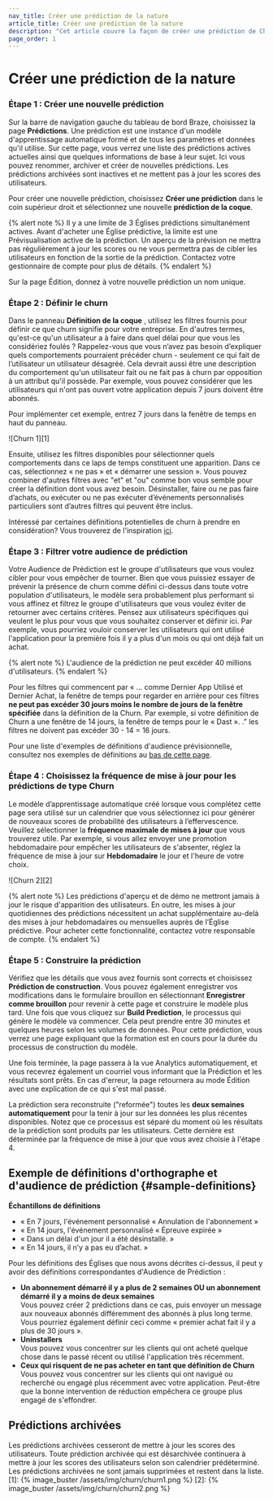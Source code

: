 ```yaml
---
nav_title: Créer une prédiction de la nature
article_title: Créer une prédiction de la nature
description: "Cet article couvre la façon de créer une prédiction de Churchn dans le tableau de bord de Braze"
page_order: 1
---
```


# Créer une prédiction de la nature

### Étape 1 : Créer une nouvelle prédiction

Sur la barre de navigation gauche du tableau de bord Braze, choisissez la page __Prédictions__. Une prédiction est une instance d'un modèle d'apprentissage automatique formé et de tous les paramètres et données qu'il utilise. Sur cette page, vous verrez une liste des prédictions actives actuelles ainsi que quelques informations de base à leur sujet. Ici vous pouvez renommer, archiver et créer de nouvelles prédictions. Les prédictions archivées sont inactives et ne mettent pas à jour les scores des utilisateurs.

Pour créer une nouvelle prédiction, choisissez __Créer une prédiction__ dans le coin supérieur droit et sélectionnez une nouvelle __prédiction de la coque__.

{% alert note %}
Il y a une limite de 3 Églises prédictions simultanément actives. Avant d'acheter une Église prédictive, la limite est une Prévisualisation active de la prédiction. Un aperçu de la prévision ne mettra pas régulièrement à jour les scores ou ne vous permettra pas de cibler les utilisateurs en fonction de la sortie de la prédiction. Contactez votre gestionnaire de compte pour plus de détails.
{% endalert %}

Sur la page Édition, donnez à votre nouvelle prédiction un nom unique.

### Étape 2 : Définir le churn

Dans le panneau __Définition de la coque__ , utilisez les filtres fournis pour définir ce que churn signifie pour votre entreprise. En d'autres termes, qu'est-ce qu'un utilisateur a à faire dans quel délai pour que vous les considériez foulés ? Rappelez-vous que vous n’avez pas besoin d’expliquer quels comportements pourraient précéder churn - seulement ce qui fait de l’utilisateur un utilisateur désagréé. Cela devrait aussi être une description du comportement qu'un utilisateur fait ou ne fait pas à churn par opposition à un attribut qu'il possède. Par exemple, vous pouvez considérer que les utilisateurs qui n'ont pas ouvert votre application depuis 7 jours doivent être abonnés.

Pour implémenter cet exemple, entrez 7 jours dans la fenêtre de temps en haut du panneau.

!\[Churn 1\]\[1\]

Ensuite, utilisez les filtres disponibles pour sélectionner quels comportements dans ce laps de temps constituent une apparition. Dans ce cas, sélectionnez « ne pas » et « démarrer une session ». Vous pouvez combiner d'autres filtres avec "et" et "ou" comme bon vous semble pour créer la définition dont vous avez besoin. Désinstaller, faire ou ne pas faire d’achats, ou exécuter ou ne pas exécuter d’événements personnalisés particuliers sont d’autres filtres qui peuvent être inclus.

Intéressé par certaines définitions potentielles de churn à prendre en considération? Vous trouverez de l'inspiration [ici](#sample-definitions).

### Étape 3 : Filtrer votre audience de prédiction

Votre Audience de Prédiction est le groupe d'utilisateurs que vous voulez cibler pour vous empêcher de tourner. Bien que vous puissiez essayer de prévenir la présence de churn comme défini ci-dessus dans toute votre population d'utilisateurs, le modèle sera probablement plus performant si vous affinez et filtrez le groupe d'utilisateurs que vous voulez éviter de retourner avec certains critères. Pensez aux utilisateurs spécifiques qui veulent le plus pour vous que vous souhaitez conserver et définir ici. Par exemple, vous pourriez vouloir conserver les utilisateurs qui ont utilisé l'application pour la première fois il y a plus d'un mois ou qui ont déjà fait un achat.

{% alert note %}
L'audience de la prédiction ne peut excéder 40 millions d'utilisateurs.
{% endalert %}

Pour les filtres qui commencent par « ... comme Dernier App Utilisé et Dernier Achat, la fenêtre de temps pour regarder en arrière pour ces filtres __ne peut pas excéder 30 jours moins le nombre de jours de la fenêtre spécifiée__ dans la définition de la Churn. Par exemple, si votre définition de Churn a une fenêtre de 14 jours, la fenêtre de temps pour le « Dast ». .” les filtres ne doivent pas excéder 30 - 14 = 16 jours.

Pour une liste d'exemples de définitions d'audience prévisionnelle, consultez nos exemples de définitions au [bas de cette page](#sample-definitions).

### Étape 4 : Choisissez la fréquence de mise à jour pour les prédictions de type Churn

Le modèle d’apprentissage automatique créé lorsque vous complétez cette page sera utilisé sur un calendrier que vous sélectionnez ici pour générer de nouveaux scores de probabilité des utilisateurs à l’effervescence. Veuillez sélectionner la __fréquence maximale de mises à jour__ que vous trouverez utile. Par exemple, si vous allez envoyer une promotion hebdomadaire pour empêcher les utilisateurs de s'absenter, réglez la fréquence de mise à jour sur __Hebdomadaire__ le jour et l'heure de votre choix.

!\[Churn 2\]\[2\]

{% alert note %}
Les prédictions d'aperçu et de démo ne mettront jamais à jour le risque d'apparition des utilisateurs. En outre, les mises à jour quotidiennes des prédictions nécessitent un achat supplémentaire au-delà des mises à jour hebdomadaires ou mensuelles auprès de l’Église prédictive. Pour acheter cette fonctionnalité, contactez votre responsable de compte.
{% endalert %}

### Étape 5 : Construire la prédiction

Vérifiez que les détails que vous avez fournis sont corrects et choisissez __Prédiction de construction__. Vous pouvez également enregistrer vos modifications dans le formulaire brouillon en sélectionnant __Enregistrer comme brouillon__ pour revenir à cette page et construire le modèle plus tard. Une fois que vous cliquez sur __Build Prediction__, le processus qui génère le modèle va commencer. Cela peut prendre entre 30 minutes et quelques heures selon les volumes de données. Pour cette prédiction, vous verrez une page expliquant que la formation est en cours pour la durée du processus de construction du modèle.

Une fois terminée, la page passera à la vue Analytics automatiquement, et vous recevrez également un courriel vous informant que la Prédiction et les résultats sont prêts. En cas d'erreur, la page retournera au mode Édition avec une explication de ce qui s'est mal passé.

La prédiction sera reconstruite ("reformée") toutes les __deux semaines automatiquement__ pour la tenir à jour sur les données les plus récentes disponibles. Notez que ce processus est séparé du moment où les résultats de la prédiction sont produits par les utilisateurs. Cette dernière est déterminée par la fréquence de mise à jour que vous avez choisie à l'étape 4.

## Exemple de définitions d'orthographe et d'audience de prédiction {#sample-definitions}

__Échantillons de définitions__<br>
- « En 7 jours, l'événement personnalisé « Annulation de l'abonnement »<br>
- « En 14 jours, l'événement personnalisé « Épreuve expirée »<br>
- « Dans un délai d'un jour il a été désinstallé. » <br>
- « En 14 jours, il n’y a pas eu d’achat. » <br>

Pour les définitions des Églises que nous avons décrites ci-dessus, il peut y avoir des définitions correspondantes d'Audience de Prédiction :<br>
- __Un abonnement démarré il y a plus de 2 semaines OU un abonnement démarré il y a moins de deux semaines__<br>Vous pouvez créer 2 prédictions dans ce cas, puis envoyer un message aux nouveaux abonnés différemment des abonnés à plus long terme. Vous pourriez également définir ceci comme « premier achat fait il y a plus de 30 jours ».<br>
- __Uninstallers__<br>Vous pouvez vous concentrer sur les clients qui ont acheté quelque chose dans le passé récent ou utilisé l'application très récemment.<br>
- __Ceux qui risquent de ne pas acheter en tant que définition de Churn__<br>Vous pouvez vous concentrer sur les clients qui ont navigué ou recherché ou engagé plus récemment avec votre application. Peut-être que la bonne intervention de réduction empêchera ce groupe plus engagé de s'effondrer.

## Prédictions archivées

Les prédictions archivées cesseront de mettre à jour les scores des utilisateurs. Toute prédiction archivée qui est désarchivée continuera à mettre à jour les scores des utilisateurs selon son calendrier prédéterminé. Les prédictions archivées ne sont jamais supprimées et restent dans la liste.
[1]: {% image_buster /assets/img/churn/churn1.png %} [2]: {% image_buster /assets/img/churn/churn2.png %}

